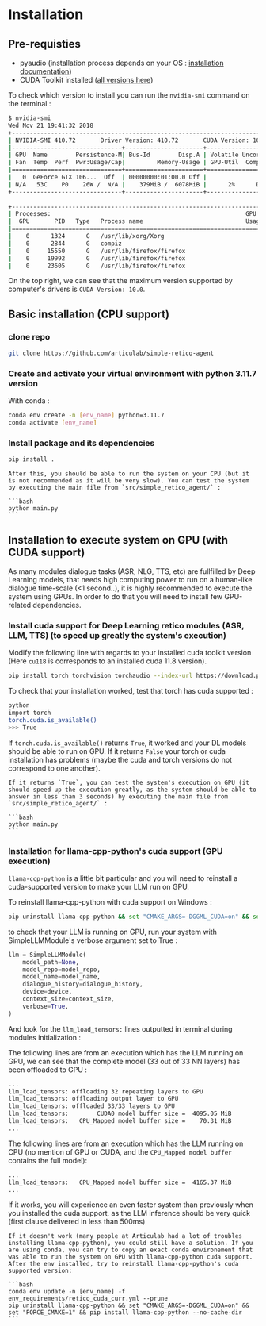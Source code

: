 # Installation

## Pre-requisties

- pyaudio (installation process depends on your OS : [installation documentation](https://pypi.org/project/PyAudio/))
- CUDA Toolkit installed ([all versions here](https://developer.nvidia.com/cuda-toolkit-archive))

To check which version to install you can run the `nvidia-smi` command on the terminal :

```bash
$ nvidia-smi
Wed Nov 21 19:41:32 2018       
+-----------------------------------------------------------------------------+
| NVIDIA-SMI 410.72       Driver Version: 410.72       CUDA Version: 10.0     |
|-------------------------------+----------------------+----------------------+
| GPU  Name        Persistence-M| Bus-Id        Disp.A | Volatile Uncorr. ECC |
| Fan  Temp  Perf  Pwr:Usage/Cap|         Memory-Usage | GPU-Util  Compute M. |
|===============================+======================+======================|
|   0  GeForce GTX 106...  Off  | 00000000:01:00.0 Off |                  N/A |
| N/A   53C    P0    26W /  N/A |    379MiB /  6078MiB |      2%      Default |
+-------------------------------+----------------------+----------------------+
                                                                               
+-----------------------------------------------------------------------------+
| Processes:                                                       GPU Memory |
|  GPU       PID   Type   Process name                             Usage      |
|=============================================================================|
|    0      1324      G   /usr/lib/xorg/Xorg                           225MiB |
|    0      2844      G   compiz                                       146MiB |
|    0     15550      G   /usr/lib/firefox/firefox                       1MiB |
|    0     19992      G   /usr/lib/firefox/firefox                       1MiB |
|    0     23605      G   /usr/lib/firefox/firefox                       1MiB |
```

On the top right, we can see that the maximum version supported by computer's drivers is `CUDA Version: 10.0`.

## Basic installation (CPU support)

### clone repo

```bash
git clone https://github.com/articulab/simple-retico-agent
```

### Create and activate your virtual environment with python 3.11.7 version

With conda :

```bash
conda env create -n [env_name] python=3.11.7
conda activate [env_name]
```

### Install package and its dependencies

```bash
pip install .
```

````{note}
After this, you should be able to run the system on your CPU (but it is not recommended as it will be very slow). You can test the system by executing the main file from `src/simple_retico_agent/` :

```bash
python main.py
```

````

## Installation to execute system on GPU (with CUDA support)

As many modules dialogue tasks (ASR, NLG, TTS, etc) are fullfilled by Deep Learning models, that needs high computing power to run on a human-like dialogue time-scale (<1 second..), it is highly recommended to execute the system using GPUs. In order to do that you will need to install few GPU-related dependencies.

### Install cuda support for Deep Learning retico modules (ASR, LLM, TTS) (to speed up greatly the system's execution)

Modify the following line with regards to your installed cuda toolkit version (Here `cu118` is corresponds to an installed cuda 11.8 version).

```bash
pip install torch torchvision torchaudio --index-url https://download.pytorch.org/whl/cu118 --force-reinstall --no-cache
```

To check that your installation worked, test that torch has cuda supported :

```bash
python
import torch
torch.cuda.is_available()
>>> True
```

If `torch.cuda.is_available()` returns `True`, it worked and your DL models should be able to run on GPU. If it returns `False` your torch or cuda installation has problems (maybe the cuda and torch versions do not correspond to one another).

````{note}
If it returns `True`, you can test the system's execution on GPU (it should speed up the execution greatly, as the system should be able to answer in less than 3 seconds) by executing the main file from `src/simple_retico_agent/` :

```bash
python main.py
```

````

### Installation for llama-cpp-python's cuda support (GPU execution)

`llama-ccp-python` is a little bit particular and you will need to reinstall a cuda-supported version to make your LLM run on GPU.

To reinstall llama-cpp-python with cuda support on Windows :

```bash
pip uninstall llama-cpp-python && set "CMAKE_ARGS=-DGGML_CUDA=on" && set "FORCE_CMAKE=1" && pip install --no-cache-dir llama-cpp-python 
```

to check that your LLM is running on GPU, run your system with SimpleLLMModule's verbose argument set to True :

```python
llm = SimpleLLMModule(
    model_path=None,
    model_repo=model_repo,
    model_name=model_name,
    dialogue_history=dialogue_history,
    device=device,
    context_size=context_size,
    verbose=True,
)
```

And look for the `llm_load_tensors:` lines outputted in terminal during modules initialization :

The following lines are from an execution which has the LLM running on GPU, we can see that the complete model (33 out of 33 NN layers) has been offloaded to GPU :

```bash
...
llm_load_tensors: offloading 32 repeating layers to GPU
llm_load_tensors: offloading output layer to GPU
llm_load_tensors: offloaded 33/33 layers to GPU
llm_load_tensors:        CUDA0 model buffer size =  4095.05 MiB
llm_load_tensors:   CPU_Mapped model buffer size =    70.31 MiB
...
```

The following lines are from an execution which has the LLM running on CPU (no mention of GPU or CUDA, and the `CPU_Mapped model buffer` contains the full model):

```bash
...
llm_load_tensors:   CPU_Mapped model buffer size =  4165.37 MiB
...
```

If it works, you will experience an even faster system than previously when you installed the cuda support, as the LLM inference should be very quick (first clause delivered in less than 500ms)

````{note}
If it doesn't work (many people at Articulab had a lot of troubles installing llama-cpp-python), you could still have a solution. If you are using conda, you can try to copy an exact conda environement that was able to run the system on GPU with llama-cpp-python cuda support. After the env installed, try to reinstall llama-cpp-python's cuda supported version:

```bash
conda env update -n [env_name] -f env_requirements/retico_cuda_curr.yml --prune
pip uninstall llama-cpp-python && set "CMAKE_ARGS=-DGGML_CUDA=on" && set "FORCE_CMAKE=1" && pip install llama-cpp-python --no-cache-dir
```

````
